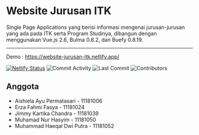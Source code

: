 # Website Jurusan ITK
Single Page Applications yang berisi informasi mengenai jurusan-jurusan yang ada pada ITK serta Program Studinya, dibangun dengan menggunakan Vue.js 2.6, Bulma 0.8.2, dan Buefy 0.8.19. 
***
Demo : https://website-jurusan-itk.netlify.app/

[![Netlify Status](https://api.netlify.com/api/v1/badges/6e715a3a-d6b8-47a0-ad6f-cf990bde7c7f/deploy-status)](https://app.netlify.com/sites/website-jurusan-itk/deploys) 
![Commit Activity](https://img.shields.io/github/commit-activity/m/mnhyim/website-jurusan) 
![Last Commit](https://img.shields.io/github/last-commit/mnhyim/website-jurusan) 
![Contributors](https://img.shields.io/github/contributors/mnhyim/website-jurusan)


## Anggota
* Aishiela Ayu Permatasari - 11181006
* Erza Fahmi Fasya - 11181024
* Jimmy Kartika Chandra - 11181039
* Muhamad Nur Hasyim - 11181050
* Muhammad Haeqal Dwi Putra - 11181052
